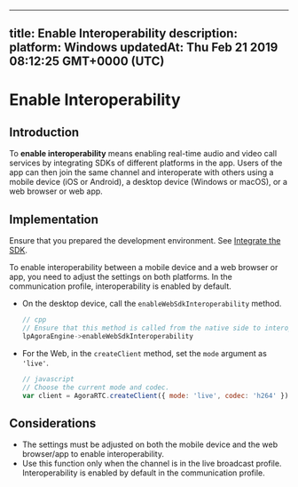 
---
title: Enable Interoperability 
description: 
platform: Windows
updatedAt: Thu Feb 21 2019 08:12:25 GMT+0000 (UTC)
---
# Enable Interoperability 
## Introduction

To **enable interoperability** means enabling real-time audio and video call services by integrating SDKs of different platforms in the app. Users of the app can then join the same channel and interoperate with others using a mobile device (iOS or Android), a desktop device (Windows or macOS), or a web browser or web app.

## Implementation

Ensure that you prepared the development environment. See [Integrate the SDK](../../en/Audio%20Broadcast/windows_video.md).

To enable interoperability between a mobile device and a web browser or app, you need to adjust the settings on both platforms. In the communication profile, interoperability is enabled by default.

* On the desktop device, call the `enableWebSdkInteroperability` method.

	```cpp
	// cpp
	// Ensure that this method is called from the native side to interoperate with the Web SDK.
	lpAgoraEngine->enableWebSdkInteroperability
	```

* For the Web, in the `createClient` method, set the `mode` argument as `'live'`.

	```javascript
	// javascript
	// Choose the current mode and codec.
	var client = AgoraRTC.createClient({ mode: 'live', codec: 'h264' });
	```

## Considerations
* The settings must be adjusted on both the mobile device and the web browser/app to enable interoperability.
* Use this function only when the channel is in the live broadcast profile. Interoperability is enabled by default in the communication profile.
